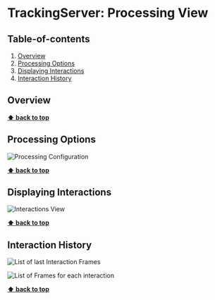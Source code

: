 # TrackingServer: Processing View

<!-- omit in toc -->
## Table-of-contents

1. [Overview](#overview)
2. [Processing Options](#processing-options)
3. [Displaying Interactions](#displaying-interactions)
4. [Interaction History](#interaction-history)

## Overview

__[⬆ back to top](#table-of-contents)__

## Processing Options

![Processing Configuration](/reflex/assets/img/server/processing-view_processing.png)

__[⬆ back to top](#table-of-contents)__

## Displaying Interactions

![Interactions View](/reflex/assets/img/server/processing-view_interactions.png)

__[⬆ back to top](#table-of-contents)__

## Interaction History

![List of last Interaction Frames](/reflex/assets/img/server/processing-view_interaction-frames.png)

![List of Frames for each interaction](/reflex/assets/img/server/processing-view_interaction-history.png)

__[⬆ back to top](#table-of-contents)__
